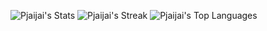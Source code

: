 ![Pjaijai's Stats](https://github-readme-stats.vercel.app/api?username=Pjaijai&theme=dark&show_icons=true&hide_border=false&count_private=true)
![Pjaijai's Streak](https://github-readme-streak-stats.herokuapp.com/?user=Pjaijai&theme=dark&hide_border=false)
![Pjaijai's Top Languages](https://github-readme-stats.vercel.app/api/top-langs/?username=Pjaijai&theme=dark&show_icons=true&hide_border=false&layout=compact)
